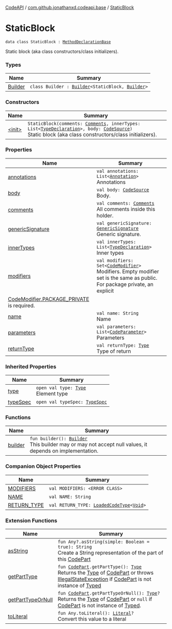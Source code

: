 [CodeAPI](../../index.md) / [com.github.jonathanxd.codeapi.base](../index.md) / [StaticBlock](.)

# StaticBlock

`data class StaticBlock : `[`MethodDeclarationBase`](../-method-declaration-base/index.md)

Static block (aka class constructors/class initializers).

### Types

| Name | Summary |
|---|---|
| [Builder](-builder/index.md) | `class Builder : `[`Builder`](../-method-declaration-base/-builder/index.md)`<StaticBlock, `[`Builder`](-builder/index.md)`>` |

### Constructors

| Name | Summary |
|---|---|
| [&lt;init&gt;](-init-.md) | `StaticBlock(comments: `[`Comments`](../../com.github.jonathanxd.codeapi.base.comment/-comments/index.md)`, innerTypes: List<`[`TypeDeclaration`](../-type-declaration/index.md)`>, body: `[`CodeSource`](../../com.github.jonathanxd.codeapi/-code-source/index.md)`)`<br>Static block (aka class constructors/class initializers). |

### Properties

| Name | Summary |
|---|---|
| [annotations](annotations.md) | `val annotations: List<`[`Annotation`](../-annotation/index.md)`>`<br>Annotations |
| [body](body.md) | `val body: `[`CodeSource`](../../com.github.jonathanxd.codeapi/-code-source/index.md)<br>Body. |
| [comments](comments.md) | `val comments: `[`Comments`](../../com.github.jonathanxd.codeapi.base.comment/-comments/index.md)<br>All comments inside this holder. |
| [genericSignature](generic-signature.md) | `val genericSignature: `[`GenericSignature`](../../com.github.jonathanxd.codeapi.generic/-generic-signature/index.md)<br>Generic signature. |
| [innerTypes](inner-types.md) | `val innerTypes: List<`[`TypeDeclaration`](../-type-declaration/index.md)`>`<br>Inner types |
| [modifiers](modifiers.md) | `val modifiers: Set<`[`CodeModifier`](../-code-modifier/index.md)`>`<br>Modifiers. Empty modifier set is the same as public. For package private, an explicit
[CodeModifier.PACKAGE_PRIVATE](../-code-modifier/-p-a-c-k-a-g-e_-p-r-i-v-a-t-e.md) is required. |
| [name](name.md) | `val name: String`<br>Name |
| [parameters](parameters.md) | `val parameters: List<`[`CodeParameter`](../-code-parameter/index.md)`>`<br>Parameters |
| [returnType](return-type.md) | `val returnType: `[`Type`](http://docs.oracle.com/javase/6/docs/api/java/lang/reflect/Type.html)<br>Type of return |

### Inherited Properties

| Name | Summary |
|---|---|
| [type](../-method-declaration-base/type.md) | `open val type: `[`Type`](http://docs.oracle.com/javase/6/docs/api/java/lang/reflect/Type.html)<br>Element type |
| [typeSpec](../-method-declaration-base/type-spec.md) | `open val typeSpec: `[`TypeSpec`](../-type-spec/index.md) |

### Functions

| Name | Summary |
|---|---|
| [builder](builder.md) | `fun builder(): `[`Builder`](-builder/index.md)<br>This builder may or may not accept null values, it depends on implementation. |

### Companion Object Properties

| Name | Summary |
|---|---|
| [MODIFIERS](-m-o-d-i-f-i-e-r-s.md) | `val MODIFIERS: <ERROR CLASS>` |
| [NAME](-n-a-m-e.md) | `val NAME: String` |
| [RETURN_TYPE](-r-e-t-u-r-n_-t-y-p-e.md) | `val RETURN_TYPE: `[`LoadedCodeType`](../../com.github.jonathanxd.codeapi.type/-loaded-code-type/index.md)`<`[`Void`](http://docs.oracle.com/javase/6/docs/api/java/lang/Void.html)`>` |

### Extension Functions

| Name | Summary |
|---|---|
| [asString](../../com.github.jonathanxd.codeapi.util/kotlin.-any/as-string.md) | `fun Any?.asString(simple: Boolean = true): String`<br>Create a String representation of the part of this [CodePart](../../com.github.jonathanxd.codeapi/-code-part/index.md) |
| [getPartType](../../com.github.jonathanxd.codeapi.util/get-part-type.md) | `fun `[`CodePart`](../../com.github.jonathanxd.codeapi/-code-part/index.md)`.getPartType(): `[`Type`](http://docs.oracle.com/javase/6/docs/api/java/lang/reflect/Type.html)<br>Returns the [Type](http://docs.oracle.com/javase/6/docs/api/java/lang/reflect/Type.html) of [CodePart](../../com.github.jonathanxd.codeapi/-code-part/index.md) or throws [IllegalStateException](http://docs.oracle.com/javase/6/docs/api/java/lang/IllegalStateException.html) if [CodePart](../../com.github.jonathanxd.codeapi/-code-part/index.md) is not instance of [Typed](../-typed/index.md) |
| [getPartTypeOrNull](../../com.github.jonathanxd.codeapi.util/get-part-type-or-null.md) | `fun `[`CodePart`](../../com.github.jonathanxd.codeapi/-code-part/index.md)`.getPartTypeOrNull(): `[`Type`](http://docs.oracle.com/javase/6/docs/api/java/lang/reflect/Type.html)`?`<br>Returns the [Type](http://docs.oracle.com/javase/6/docs/api/java/lang/reflect/Type.html) of [CodePart](../../com.github.jonathanxd.codeapi/-code-part/index.md) or `null` if [CodePart](../../com.github.jonathanxd.codeapi/-code-part/index.md) is not instance of [Typed](../-typed/index.md). |
| [toLiteral](../../com.github.jonathanxd.codeapi.util.conversion/kotlin.-any/to-literal.md) | `fun Any.toLiteral(): `[`Literal`](../../com.github.jonathanxd.codeapi.literal/-literal/index.md)`?`<br>Convert this value to a literal |
